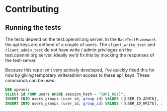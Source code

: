 # Contributing

## Running the tests
The tests depend on the test.openml.org server. In the `BaseTestFramework` the api keys are defined of a couple of 
users. The `client_write_test` and `client_admin_test` do not have write / admin privileges on the test.openml.org 
server. Ideally we'd fix this by mocking the responses of the test-server.

Because this repo isn't very actively developed, I've quickly fixed this for now by giving temporary write/admin access 
to these api_keys. These commands can be used:
```sql
USE openml;
SELECT id FROM users WHERE session_hash = "[API_KEY]";
INSERT INTO users_groups (user_id, group_id) VALUES ([USER_ID_ADMIN], 1);  # admin access
INSERT INTO users_groups (user_id, group_id) VALUES ([USER_ID_WRITE], 2);  # member access
```